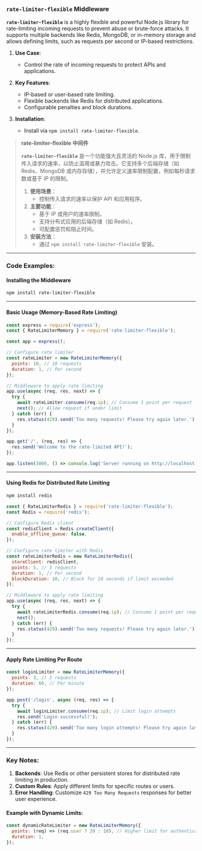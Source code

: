 ### `rate-limiter-flexible` Middleware  

**`rate-limiter-flexible`** is a highly flexible and powerful Node.js library for rate-limiting incoming requests to prevent abuse or brute-force attacks. It supports multiple backends like Redis, MongoDB, or in-memory storage and allows defining limits, such as requests per second or IP-based restrictions.  

1. **Use Case**:  
   - Control the rate of incoming requests to protect APIs and applications.  

2. **Key Features**:  
   - IP-based or user-based rate limiting.  
   - Flexible backends like Redis for distributed applications.  
   - Configurable penalties and block durations.  

3. **Installation**:  
   - Install via `npm install rate-limiter-flexible`.  

> **rate-limiter-flexible 中间件**  
>
> <audio src="..\..\mp3\`rate-limiter-f.mp3"></audio>
>
> **`rate-limiter-flexible`** 是一个功能强大且灵活的 Node.js 库，用于限制传入请求的速率，以防止滥用或暴力攻击。它支持多个后端存储（如 Redis、MongoDB 或内存存储），并允许定义速率限制配置，例如每秒请求数或基于 IP 的限制。  
>
> 1. **使用场景**：  
>    - 控制传入请求的速率以保护 API 和应用程序。  
> 2. **主要功能**：  
>    - 基于 IP 或用户的速率限制。  
>    - 支持分布式应用的后端存储（如 Redis）。  
>    - 可配置惩罚和阻止时间。  
> 3. **安装方法**：  
>    - 通过 `npm install rate-limiter-flexible` 安装。  

---

### Code Examples:

#### **Installing the Middleware**
```bash
npm install rate-limiter-flexible
```

---

#### **Basic Usage (Memory-Based Rate Limiting)**

<audio src="..\..\mp3\这段代码展示了如何使用 `ra.mp3"></audio>

```javascript
const express = require('express');
const { RateLimiterMemory } = require('rate-limiter-flexible');

const app = express();

// Configure rate limiter
const rateLimiter = new RateLimiterMemory({
  points: 10, // 10 requests
  duration: 1, // Per second
});

// Middleware to apply rate limiting
app.use(async (req, res, next) => {
  try {
    await rateLimiter.consume(req.ip); // Consume 1 point per request
    next(); // Allow request if under limit
  } catch (err) {
    res.status(429).send('Too many requests! Please try again later.');
  }
});

app.get('/', (req, res) => {
  res.send('Welcome to the rate-limited API!');
});

app.listen(3000, () => console.log('Server running on http://localhost:3000'));
```

---

#### **Using Redis for Distributed Rate Limiting**

<audio src="..\..\mp3\这段代码展示了如何使用 `ra (1).mp3"></audio>

```bash
npm install redis
```

```javascript
const { RateLimiterRedis } = require('rate-limiter-flexible');
const Redis = require('redis');

// Configure Redis client
const redisClient = Redis.createClient({
  enable_offline_queue: false,
});

// Configure rate limiter with Redis
const rateLimiterRedis = new RateLimiterRedis({
  storeClient: redisClient,
  points: 5, // 5 requests
  duration: 1, // Per second
  blockDuration: 10, // Block for 10 seconds if limit exceeded
});

// Middleware to apply rate limiting
app.use(async (req, res, next) => {
  try {
    await rateLimiterRedis.consume(req.ip); // Consume 1 point per request
    next();
  } catch (err) {
    res.status(429).send('Too many requests! Please try again later.');
  }
});
```

---

#### **Apply Rate Limiting Per Route**

<audio src="..\..\mp3\这段代码展示了如何使用 `ra (2).mp3"></audio>

```javascript
const loginLimiter = new RateLimiterMemory({
  points: 3, // 3 requests
  duration: 60, // Per minute
});

app.post('/login', async (req, res) => {
  try {
    await loginLimiter.consume(req.ip); // Limit login attempts
    res.send('Login successful!');
  } catch (err) {
    res.status(429).send('Too many login attempts! Please try again later.');
  }
});
```

---

### Key Notes:  
1. **Backends**: Use Redis or other persistent stores for distributed rate limiting in production.  
2. **Custom Rules**: Apply different limits for specific routes or users.  
3. **Error Handling**: Customize `429 Too Many Requests` responses for better user experience.  

#### Example with Dynamic Limits:
```javascript
const dynamicRateLimiter = new RateLimiterMemory({
  points: (req) => (req.user ? 20 : 10), // Higher limit for authenticated users
  duration: 1,
});
```